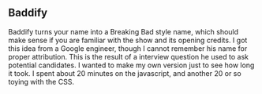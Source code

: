 ## Baddify

Baddify turns your name into a Breaking Bad style name, which should make sense if you are familiar with the show and its opening credits. I got this idea from a Google engineer, though I cannot remember his name for proper attribution. This is the result of a interview question he used to ask potential candidates. I wanted to make my own version just to see how long it took. I spent about 20 minutes on the javascript, and another 20 or so toying with the CSS.

